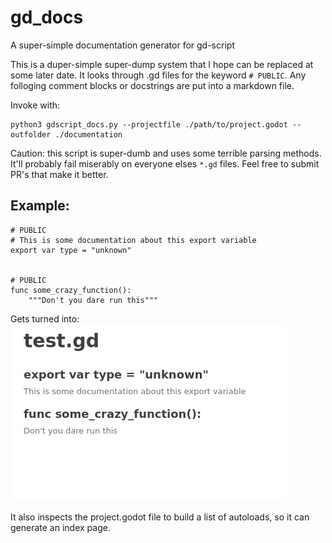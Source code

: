 # gd_docs
A super-simple documentation generator for gd-script

This is a duper-simple super-dump system that I hope can be replaced at some later 
date. It looks through .gd files for the keyword `# PUBLIC`. Any folloging comment
blocks or docstrings are put into a markdown file. 

Invoke with:
```
python3 gdscript_docs.py --projectfile ./path/to/project.godot --outfolder ./documentation
```

Caution: this script is super-dumb and uses some terrible parsing methods. It'll
probably fail miserably on everyone elses `*.gd` files. Feel free to submit PR's
that make it better.


## Example:
```
# PUBLIC
# This is some documentation about this export variable
export var type = "unknown"


# PUBLIC
func some_crazy_function():
	"""Don't you dare run this"""
```

Gets turned into:  
![Test Image](test.jpg)


It also inspects the project.godot file to build a list of autoloads, so it can generate an index page.
